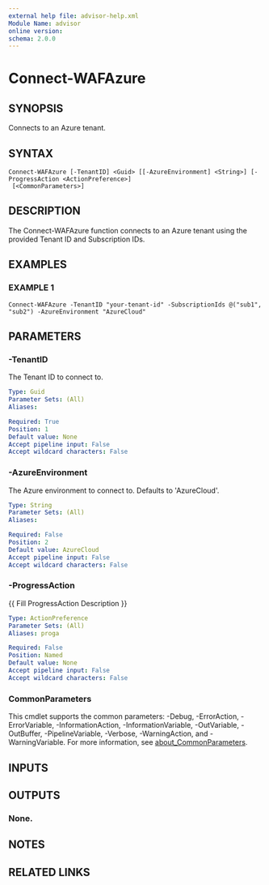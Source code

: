 ```yaml
---
external help file: advisor-help.xml
Module Name: advisor
online version:
schema: 2.0.0
---
```


# Connect-WAFAzure

## SYNOPSIS
Connects to an Azure tenant.

## SYNTAX

```
Connect-WAFAzure [-TenantID] <Guid> [[-AzureEnvironment] <String>] [-ProgressAction <ActionPreference>]
 [<CommonParameters>]
```

## DESCRIPTION
The Connect-WAFAzure function connects to an Azure tenant using the provided Tenant ID and Subscription IDs.

## EXAMPLES

### EXAMPLE 1
```
Connect-WAFAzure -TenantID "your-tenant-id" -SubscriptionIds @("sub1", "sub2") -AzureEnvironment "AzureCloud"
```

## PARAMETERS

### -TenantID
The Tenant ID to connect to.

```yaml
Type: Guid
Parameter Sets: (All)
Aliases:

Required: True
Position: 1
Default value: None
Accept pipeline input: False
Accept wildcard characters: False
```

### -AzureEnvironment
The Azure environment to connect to.
Defaults to 'AzureCloud'.

```yaml
Type: String
Parameter Sets: (All)
Aliases:

Required: False
Position: 2
Default value: AzureCloud
Accept pipeline input: False
Accept wildcard characters: False
```

### -ProgressAction
{{ Fill ProgressAction Description }}

```yaml
Type: ActionPreference
Parameter Sets: (All)
Aliases: proga

Required: False
Position: Named
Default value: None
Accept pipeline input: False
Accept wildcard characters: False
```

### CommonParameters
This cmdlet supports the common parameters: -Debug, -ErrorAction, -ErrorVariable, -InformationAction, -InformationVariable, -OutVariable, -OutBuffer, -PipelineVariable, -Verbose, -WarningAction, and -WarningVariable. For more information, see [about_CommonParameters](http://go.microsoft.com/fwlink/?LinkID=113216).

## INPUTS

## OUTPUTS

### None.
## NOTES

## RELATED LINKS
